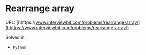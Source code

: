 # Rearrange array

URL: [hhttps://www.interviewbit.com/problems/rearrange-array/](hhttps://www.interviewbit.com/problems/rearrange-array/)

Solved in:

 * `Python`